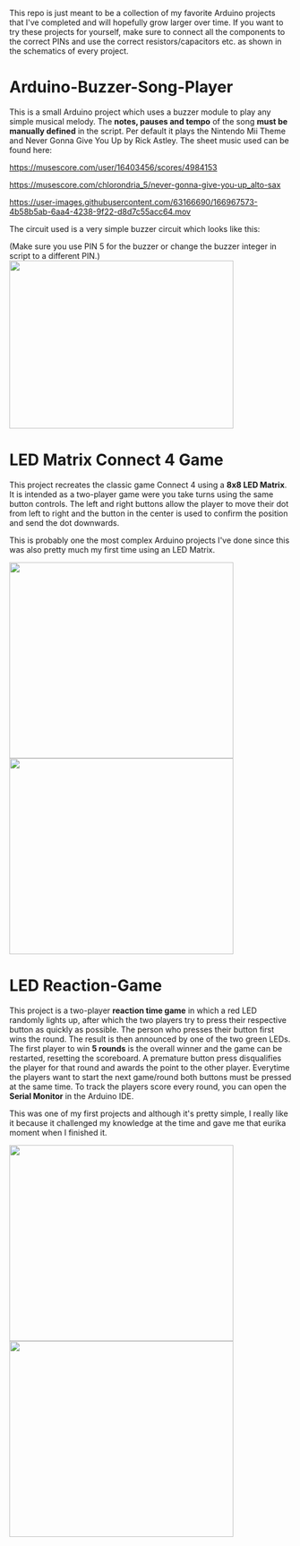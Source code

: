 This repo is just meant to be a collection of my favorite Arduino projects that I've completed and will hopefully grow larger over time. If you want to try these projects for yourself, make sure to connect all the components to the correct PINs and use the correct resistors/capacitors etc. as shown in the schematics of every project.

# Arduino-Buzzer-Song-Player
This is a small Arduino project which uses a buzzer module to play any simple musical melody.
The **notes, pauses and tempo** of the song **must be manually defined** in the script. Per default it plays the Nintendo Mii Theme and Never Gonna Give You Up by Rick Astley. The sheet music used can be found here: 

https://musescore.com/user/16403456/scores/4984153

https://musescore.com/chlorondria_5/never-gonna-give-you-up_alto-sax

https://user-images.githubusercontent.com/63166690/166967573-4b58b5ab-6aa4-4238-9f22-d8d7c55acc64.mov

The circuit used is a very simple buzzer circuit which looks like this:

(Make sure you use PIN 5 for the buzzer or change the buzzer integer in script to a different PIN.)
<img src="https://user-images.githubusercontent.com/63166690/166476836-02270979-d89d-446f-9485-253145414c78.png" width="400" height="300">


# LED Matrix Connect 4 Game
This project recreates the classic game Connect 4 using a **8x8 LED Matrix**. It is intended as a two-player game were you take turns using the same button controls. The left and right buttons allow the player to move their dot from left to right and the button in the center is used to confirm the position and send the dot downwards. 

This is probably one the most complex Arduino projects I've done since this was also pretty much my first time using an LED Matrix.

<img src="https://user-images.githubusercontent.com/63166690/166999177-61801394-735d-483e-941e-e405ddc9b6c1.png" width="400" height="350">
<img src="https://user-images.githubusercontent.com/63166690/166990364-e390ed3c-c8b6-4d08-81c3-12b2accb6529.png" width="400" height="350">

# LED Reaction-Game
This project is a two-player **reaction time game** in which a red LED randomly lights up, after which the two players try to press their respective button as quickly as possible. The person who presses their button first wins the round. The result is then announced by one of the two green LEDs. The first player to win **5 rounds** is the overall winner and the game can be restarted, resetting the scoreboard. A premature button press disqualifies the player for that round and awards the point to the other player. Everytime the players want to start the next game/round both buttons must be pressed at the same time. To track the players score every round, you can open the **Serial Monitor** in the Arduino IDE.

This was one of my first projects and although it's pretty simple, I really like it because it challenged my knowledge at the time and gave me that eurika moment when I finished it.

<img src="https://user-images.githubusercontent.com/63166690/167148301-59498fd7-1388-4c18-aa5b-d5d005996586.png" width="400" height="350">
<img src="https://user-images.githubusercontent.com/63166690/167153770-f395dd22-13bf-4a68-9f70-3db08b1339f1.png" width="400" height="350">
